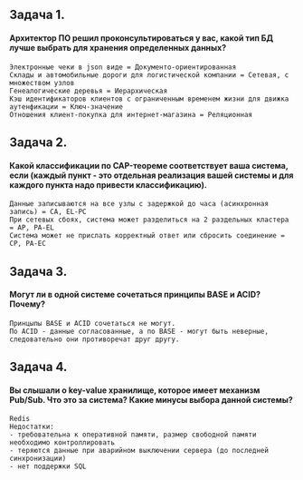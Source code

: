 ## **Задача 1.**
#### Архитектор ПО решил проконсультироваться у вас, какой тип БД лучше выбрать для хранения определенных данных?
```
Электронные чеки в json виде = Документо-ориентированная
Склады и автомобильные дороги для логистической компании = Сетевая, с множеством узлов
Генеалогические деревья = Иерархическая
Кэш идентификаторов клиентов с ограниченным временем жизни для движка аутенфикации = Ключ-значение
Отношения клиент-покупка для интернет-магазина = Реляционная
```
## **Задача 2.**
#### Какой классификации по CAP-теореме соответствует ваша система, если (каждый пункт - это отдельная реализация вашей системы и для каждого пункта надо привести классификацию).
```
Данные записываются на все узлы с задержкой до часа (асинхронная запись) = CA, EL-PC
При сетевых сбоях, система может разделиться на 2 раздельных кластера = AP, PA-EL
Система может не прислать корректный ответ или сбросить соединение = CP, PA-EC
```
## **Задача 3.**
#### Могут ли в одной системе сочетаться принципы BASE и ACID? Почему?
```
Принцыпы BASE и ACID сочетаться не могут. 
По ACID - данные согласованные, а по BASE - могут быть неверные, 
следовательно они противоречат друг другу.
```
## **Задача 4.**
#### Вы слышали о key-value хранилище, которое имеет механизм Pub/Sub. Что это за система? Какие минусы выбора данной системы?
```
Redis
Недостатки:
- требовательна к оперативной памяти, размер свободной памяти необходимо контроллировать
- теряются данные при аварийном выключении сервера (до последней синхронизации)
- нет поддержки SQL
```
